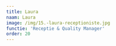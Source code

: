 ```yaml
---
title: Laura
naam: Laura
image: /img/15.-laura-receptioniste.jpg
functie: 'Receptie & Quality Manager'
order: 20
---
```



